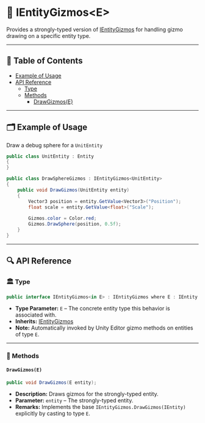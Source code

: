# 🧩 IEntityGizmos&lt;E&gt;

Provides a strongly-typed version of [IEntityGizmos](IEntityGizmos.md) for handling gizmo drawing on a specific entity type.

---


## 📑 Table of Contents

- [Example of Usage](#-example-of-usage)
- [API Reference](#-api-reference)
    - [Type](#-type)
    - [Methods](#-methods)
        - [DrawGizmos(E)](#drawgizmose)

---

## 🗂 Example of Usage

Draw a debug sphere for a `UnitEntity`

```csharp
public class UnitEntity : Entity
{
}
```

```csharp
public class DrawSphereGizmos : IEntityGizmos<UnitEntity>
{
    public void DrawGizmos(UnitEntity entity)
    {
        Vector3 position = entity.GetValue<Vector3>("Position");
        float scale = entity.GetValue<float>("Scale");
        
        Gizmos.color = Color.red;
        Gizmos.DrawSphere(position, 0.5f);
    }
}
```

---

## 🔍 API Reference

### 🏛️ Type <div id="-type"></div>

```csharp
public interface IEntityGizmos<in E> : IEntityGizmos where E : IEntity
```

- **Type Parameter:** `E` – The concrete entity type this behavior is associated with.
- **Inherits:** [IEntityGizmos](IEntityGizmos.md)
- **Note:** Automatically invoked by Unity Editor gizmo methods on entities of type `E`.

---

### 🏹 Methods

#### `DrawGizmos(E)`

```csharp
public void DrawGizmos(E entity);
```

- **Description:** Draws gizmos for the strongly-typed entity.
- **Parameter:** `entity` – The strongly-typed entity.
- **Remarks:** Implements the base `IEntityGizmos.DrawGizmos(IEntity)` explicitly by casting to type `E`.